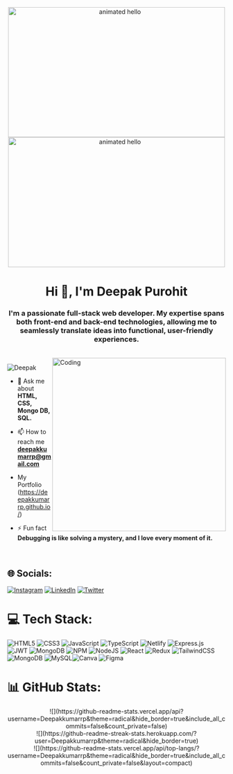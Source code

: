 <div align="center">
  <img src="https://github.com/Anmol-Baranwal/Cool-GIFs-For-GitHub/assets/74038190/9be4d344-6782-461a-b5a6-32a07bf7b34e" width="500" height="300" alt="animated hello">
  <img src="https://user-images.githubusercontent.com/74038190/212750155-3ceddfbd-19d3-40a3-87af-8d329c8323c4.gif" width="500" height="300" alt="animated hello">
</div>


<h1 align="center">Hi 👋, I'm Deepak Purohit</h1>
<h3 align="center">I'm a passionate full-stack web developer. My expertise spans both front-end and back-end technologies, allowing me to seamlessly translate ideas into functional, user-friendly experiences.</h3>
<br />
<img align="right" alt="Coding" width="400" src="https://i.pinimg.com/originals/81/17/8b/81178b47a8598f0c81c4799f2cdd4057.gif">
<p align="left"> <img src="https://komarev.com/ghpvc/?username=Deepakkumarrp&label=Profile%20views&color=0e75b6&style=flat" alt="Deepak" /> </p>

- 💬 Ask me about **HTML, CSS, Mongo DB, SQL.**

- 📫 How to reach me **deepakkumarrp@gmail.com**
 
- My Portfolio (https://deepakkumarrp.github.io/)

- ⚡ Fun fact **Debugging is like solving a mystery, and I love every moment of it.**

<br />

## 🌐 Socials:
[![Instagram](https://img.shields.io/badge/Instagram-%23E4405F.svg?logo=Instagram&logoColor=white)](https://www.instagram.com/deepakkumarrp) 
[![LinkedIn](https://img.shields.io/badge/LinkedIn-%230077B5.svg?logo=linkedin&logoColor=white)](https://www.linkedin.com/in/deepak-purohit786/) 
[![Twitter](https://img.shields.io/badge/Twitter-%23FF0000.svg?logo=Twitter&logoColor=white)](https://twitter.com/Deepakkumarrp_) 

# 💻 Tech Stack:
 ![HTML5](https://img.shields.io/badge/html5-%23E34F26.svg?style=plastic&logo=html5&logoColor=white) ![CSS3](https://img.shields.io/badge/css3-%231572B6.svg?style=plastic&logo=css3&logoColor=white) ![JavaScript](https://img.shields.io/badge/javascript-%23323330.svg?style=plastic&logo=javascript&logoColor=%23F7DF1E) ![TypeScript](https://img.shields.io/badge/typescript-%23007ACC.svg?style=plastic&logo=typescript&logoColor=white) ![Netlify](https://img.shields.io/badge/netlify-%23000000.svg?style=plastic&logo=netlify&logoColor=#00C7B7) ![Express.js](https://img.shields.io/badge/express.js-%23404d59.svg?style=plastic&logo=express&logoColor=%2361DAFB) ![JWT](https://img.shields.io/badge/JWT-black?style=plastic&logo=JSON%20web%20tokens) ![MongoDB](https://img.shields.io/badge/mongodb-2B4C80?style=plastic&logo=less&logoColor=white) ![NPM](https://img.shields.io/badge/NPM-%23000000.svg?style=plastic&logo=npm&logoColor=white) ![NodeJS](https://img.shields.io/badge/node.js-6DA55F?style=plastic&logo=node.js&logoColor=white) ![React](https://img.shields.io/badge/react-%2320232a.svg?style=plastic&logo=react&logoColor=%2361DAFB) ![Redux](https://img.shields.io/badge/redux-%23593d88.svg?style=plastic&logo=redux&logoColor=white) ![TailwindCSS](https://img.shields.io/badge/tailwindcss-%2338B2AC.svg?style=plastic&logo=tailwind-css&logoColor=white)  ![MongoDB](https://img.shields.io/badge/MongoDB-%234ea94b.svg?style=plastic&logo=mongodb&logoColor=white) ![MySQL](https://img.shields.io/badge/mysql-%2300f.svg?style=plastic&logo=mysql&logoColor=white)![Canva](https://img.shields.io/badge/Canva-%2300C4CC.svg?style=plastic&logo=Canva&logoColor=white) 	![Figma](https://img.shields.io/badge/figma-%23F24E1E.svg?style=plastic&logo=figma&logoColor=white)
# 📊 GitHub Stats:
<div align="center">
![](https://github-readme-stats.vercel.app/api?username=Deepakkumarrp&theme=radical&hide_border=true&include_all_commits=false&count_private=false)<br/>
![](https://github-readme-streak-stats.herokuapp.com/?user=Deepakkumarrp&theme=radical&hide_border=true)<br/>
![](https://github-readme-stats.vercel.app/api/top-langs/?username=Deepakkumarrp&theme=radical&hide_border=true&include_all_commits=false&count_private=false&layout=compact)
</div>

